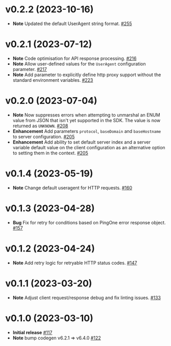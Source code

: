 # v0.2.2 (2023-10-16)

* **Note** Updated the default UserAgent string format. [#255](https://github.com/patrickcping/pingone-go-sdk-v2/pull/255)

# v0.2.1 (2023-07-12)

* **Note** Code optimisation for API response processing. [#216](https://github.com/patrickcping/pingone-go-sdk-v2/pull/216)
* **Note** Allow user-defined values for the `UserAgent` configuration parameter. [#217](https://github.com/patrickcping/pingone-go-sdk-v2/pull/217)
* **Note** Add parameter to explicitly define http proxy support without the standard environment variables. [#223](https://github.com/patrickcping/pingone-go-sdk-v2/pull/223)

# v0.2.0 (2023-07-04)

* **Note** Now suppresses errors when attempting to unmarshal an ENUM value from JSON that isn't yet supported in the SDK.  The value is now returned as `UNKNOWN`. [#208](https://github.com/patrickcping/pingone-go-sdk-v2/pull/208)
* **Enhancement** Add parameters `protocol`, `baseDomain` and `baseHostname` to server configuration. [#205](https://github.com/patrickcping/pingone-go-sdk-v2/pull/205)
* **Enhancement** Add ability to set default server index and a server variable default value on the client configuration as an alternative option to setting them in the context. [#205](https://github.com/patrickcping/pingone-go-sdk-v2/pull/205)

# v0.1.4 (2023-05-19)

* **Note** Change default useragent for HTTP requests. [#160](https://github.com/patrickcping/pingone-go-sdk-v2/pull/160)

# v0.1.3 (2023-04-28)

* **Bug** Fix for retry for conditions based on PingOne error response object. [#157](https://github.com/patrickcping/pingone-go-sdk-v2/pull/157)

# v0.1.2 (2023-04-24)

* **Note** Add retry logic for retryable HTTP status codes. [#147](https://github.com/patrickcping/pingone-go-sdk-v2/pull/147)

# v0.1.1 (2023-03-20)

* **Note** Adjust client request/response debug and fix linting issues. [#133](https://github.com/patrickcping/pingone-go-sdk-v2/pull/133)

# v0.1.0 (2023-03-10)

* **Initial release** [#117](https://github.com/patrickcping/pingone-go-sdk-v2/pull/117)
* **Note** bump codegen v6.2.1 => v6.4.0 [#122](https://github.com/patrickcping/pingone-go-sdk-v2/pull/122)